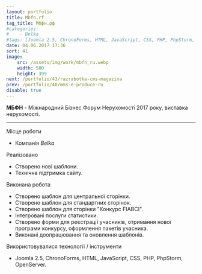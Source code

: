 ```yaml
---
layout: portfolio
title: Mbfn.rf
tag_title: Мбфн.рф
#categories:
#    - Belka
#tags: [Joomla 2.5, ChronoForms, HTML, JavaScript, CSS, PHP, PhpStorm, OpenServer]
date: 04.06.2017 17:36
sort: 41
image: 
    src: /assets/img/work/mbfn_ru.webp 
    width: 500
    height: 399
next: /portfolio/43/razrabotka-cms-magazina
prev: /portfolio/40/mms-e-produce-ru
disable: true
---
```


**МБФН** - Міжнародний Бізнес Форум Нерухомості 2017 року, виставка нерухомості.

---

Місце роботи

* Компанія _Belka_

Реалізовано

* Створено нові шаблони.
* Технічна підтримка сайту.

Виконана робота

* Створено шаблон для центральної сторінки.
* Створено шаблон для стандартних сторінок.
* Створено шаблон для сторінки "Конкурс FIABCI".
* Інтегровані послуги статистики.
* Створено форми для реєстрації учасників, отримання нової програми конкурсу, оформлення пакетів учасника.
* Виконані доопрацювання та оновлення шаблонів.

Використовувалися технології / інструменти

* Joomla 2.5, ChronoForms, HTML, JavaScript, CSS, PHP, PhpStorm, OpenServer.
